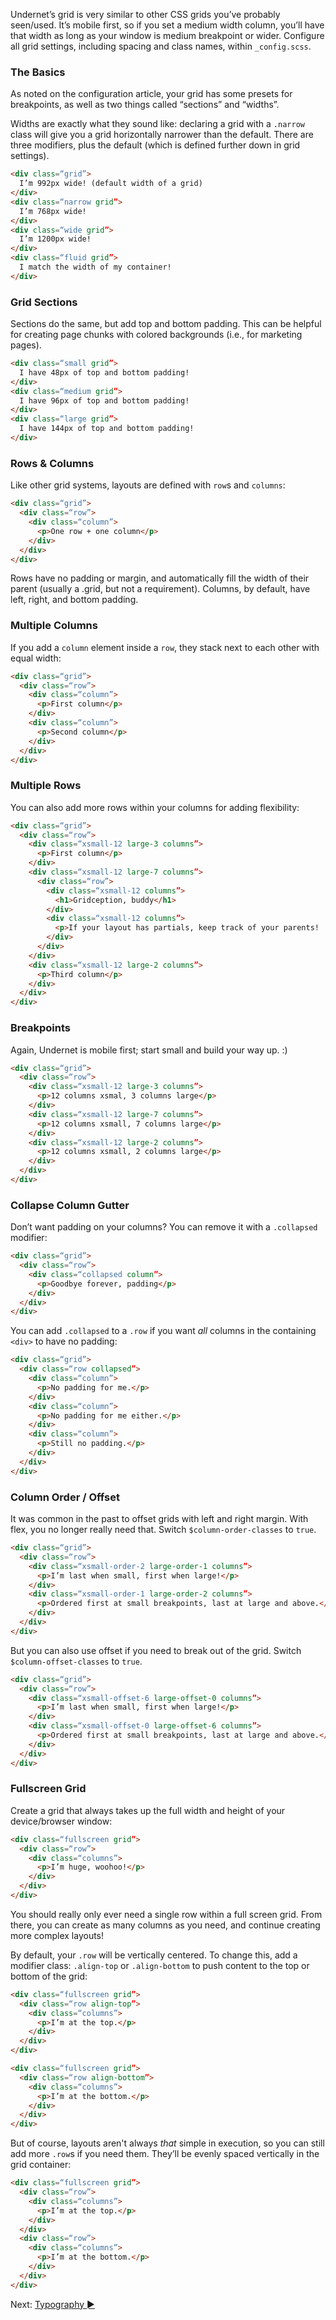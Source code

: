Undernet’s grid is very similar to other CSS grids you’ve probably seen/used. It’s mobile first, so if you set a medium width column, you’ll have that width as long as your window is medium breakpoint or wider. Configure all grid settings, including spacing and class names, within `_config.scss`.

### The Basics

As noted on the configuration article, your grid has some presets for breakpoints, as well as two things called “sections” and “widths”.

Widths are exactly what they sound like: declaring a grid with a `.narrow` class will give you a grid horizontally narrower than the default. There are three modifiers, plus the default (which is defined further down in grid settings).

```html
<div class=“grid”>
  I’m 992px wide! (default width of a grid)
</div>
<div class=“narrow grid”>
  I’m 768px wide!
</div>
<div class=“wide grid”>
  I’m 1200px wide!
</div>
<div class=“fluid grid”>
  I match the width of my container!
</div>
```


### Grid Sections

Sections do the same, but add top and bottom padding. This can be helpful for creating page chunks with colored backgrounds (i.e., for marketing pages).

```html
<div class=“small grid”>
  I have 48px of top and bottom padding!
</div>
<div class=“medium grid”>
  I have 96px of top and bottom padding!
</div>
<div class=“large grid”>
  I have 144px of top and bottom padding!
</div>
```

### Rows & Columns

Like other grid systems, layouts are defined with `row`s and `columns`:

```html
<div class=“grid”>
  <div class=“row”>
    <div class=“column”>
      <p>One row + one column</p>
    </div>
  </div>
</div>
```

Rows have no padding or margin, and automatically fill the width of their parent (usually a .grid, but not a requirement). Columns, by default, have left, right, and bottom padding.

### Multiple Columns

If you add a `column` element inside a `row`, they stack next to each other with equal width:

```html
<div class=“grid”>
  <div class=“row”>
    <div class=“column”>
      <p>First column</p>
    </div>
    <div class=“column”>
      <p>Second column</p>
    </div>
  </div>
</div>
```

### Multiple Rows

You can also add more rows within your columns for adding flexibility:

```html
<div class=“grid”>
  <div class=“row”>
    <div class=“xsmall-12 large-3 columns”>
      <p>First column</p>
    </div>
    <div class=“xsmall-12 large-7 columns”>
      <div class=“row”>
        <div class=“xsmall-12 columns”>
          <h1>Gridception, buddy</h1>
        </div>
        <div class=“xsmall-12 columns”>
          <p>If your layout has partials, keep track of your parents!
        </div>
      </div>
    </div>
    <div class=“xsmall-12 large-2 columns”>
      <p>Third column</p>
    </div>
  </div>
</div>
```

### Breakpoints

Again, Undernet is mobile first; start small and build your way up. :)

```html
<div class=“grid”>
  <div class=“row”>
    <div class=“xsmall-12 large-3 columns”>
      <p>12 columns xsmal, 3 columns large</p>
    </div>
    <div class=“xsmall-12 large-7 columns”>
      <p>12 columns xsmall, 7 columns large</p>
    </div>
    <div class=“xsmall-12 large-2 columns”>
      <p>12 columns xsmall, 2 columns large</p>
    </div>
  </div>
</div>
```

### Collapse Column Gutter

Don’t want padding on your columns? You can remove it with a `.collapsed` modifier:

```html
<div class=“grid”>
  <div class=“row”>
    <div class=“collapsed column”>
      <p>Goodbye forever, padding</p>
    </div>
  </div>
</div>
```

You can add `.collapsed` to a `.row` if you want _all_ columns in the containing `<div>` to have no padding:

```html
<div class=“grid”>
  <div class=“row collapsed”>
    <div class=“column”>
      <p>No padding for me.</p>
    </div>
    <div class=“column”>
      <p>No padding for me either.</p>
    </div>
    <div class=“column”>
      <p>Still no padding.</p>
    </div>
  </div>
</div>
```

### Column Order / Offset

It was common in the past to offset grids with left and right margin. With flex, you no longer really need that. Switch `$column-order-classes` to `true`.

```html
<div class=“grid”>
  <div class=“row”>
    <div class=“xsmall-order-2 large-order-1 columns”>
      <p>I’m last when small, first when large!</p>
    </div>
    <div class=“xsmall-order-1 large-order-2 columns”>
      <p>Ordered first at small breakpoints, last at large and above.</p>
    </div>
  </div>
</div>
```

But you can also use offset if you need to break out of the grid. Switch `$column-offset-classes` to `true`.

```html
<div class=“grid”>
  <div class=“row”>
    <div class=“xsmall-offset-6 large-offset-0 columns”>
      <p>I’m last when small, first when large!</p>
    </div>
    <div class=“xsmall-offset-0 large-offset-6 columns”>
      <p>Ordered first at small breakpoints, last at large and above.</p>
    </div>
  </div>
</div>
```

### Fullscreen Grid

Create a grid that always takes up the full width and height of your device/browser window:

```html
<div class=“fullscreen grid”>
  <div class=“row”>
    <div class=“columns”>
      <p>I’m huge, woohoo!</p>
    </div>
  </div>
</div>
```

You should really only ever need a single row within a full screen grid. From there, you can create as many columns as you need, and continue creating more complex layouts!

By default, your `.row` will be vertically centered. To change this, add a modifier class: `.align-top` or `.align-bottom` to push content to the top or bottom of the grid:

```html
<div class=“fullscreen grid”>
  <div class=“row align-top”>
    <div class=“columns”>
      <p>I’m at the top.</p>
    </div>
  </div>
</div>
```

```html
<div class=“fullscreen grid”>
  <div class=“row align-bottom”>
    <div class=“columns”>
      <p>I’m at the bottom.</p>
    </div>
  </div>
</div>
```

But of course, layouts aren't always _that_ simple in execution, so you can still add more `.row`s if you need them. They’ll be evenly spaced vertically in the grid container:

```html
<div class=“fullscreen grid”>
  <div class=“row”>
    <div class=“columns”>
      <p>I’m at the top.</p>
    </div>
  </div>
  <div class=“row”>
    <div class=“columns”>
      <p>I’m at the bottom.</p>
    </div>
  </div>
</div>
```

Next: [Typography ►](typography)
